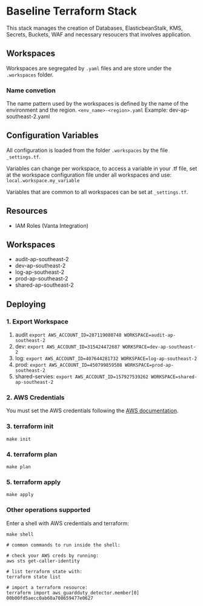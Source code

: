# Baseline Terraform Stack

This stack manages the creation of Databases, ElasticbeanStalk, KMS, Secrets, Buckets, WAF and necessary resoucers that involves application.

## Workspaces
Workspaces are segregated by `.yaml` files and are store under the `.workspaces` folder.

### Name convetion
The name pattern used by the workspaces is defined by the name of the environment and the region. `<env_name>-<region>.yaml`
Example: dev-ap-southeast-2.yaml

## Configuration Variables

All configuration is loaded from the folder `.workspaces` by the file `_settings.tf`.

Variables can change per workspace, to access a variable in your .tf file, set at the workspace configuration file under all workspaces and use: `local.workspace.my_variable`

Variables that are common to all workspaces can be set at `_settings.tf`.


## Resources

- IAM Roles (Vanta Integration)

## Workspaces

- audit-ap-southeast-2
- dev-ap-southeast-2
- log-ap-southeast-2
- prod-ap-southeast-2
- shared-ap-southeast-2

## Deploying

### 1. Export Workspace

1. audit            `export AWS_ACCOUNT_ID=287119080748 WORKSPACE=audit-ap-southeast-2`
2. dev:             `export AWS_ACCOUNT_ID=315424472687 WORKSPACE=dev-ap-southeast-2`
3. log:             `export AWS_ACCOUNT_ID=407644281732 WORKSPACE=log-ap-southeast-2`
4. prod:            `export AWS_ACCOUNT_ID=450799859508 WORKSPACE=prod-ap-southeast-2`
5. shared-servies:  `export AWS_ACCOUNT_ID=157927539262 WORKSPACE=shared-ap-southeast-2`

### 2. AWS Credentials
You must set the AWS credentials following the [AWS documentation](https://docs.aws.amazon.com/cli/latest/userguide/cli-configure-files.html).

### 3. terraform init
```
make init
```

### 4. terraform plan
```
make plan
```

### 5. terraform apply
```
make apply
```

### Other operations supported
Enter a shell with AWS credentials and terraform:
```
make shell

# common commands to run inside the shell:

# check your AWS creds by running:
aws sts get-caller-identity

# list terraform state with:
terraform state list

# import a terraform resource:
terraform import aws_guardduty_detector.member[0] 00b00fd5aecc0ab60a708659477e0627
```